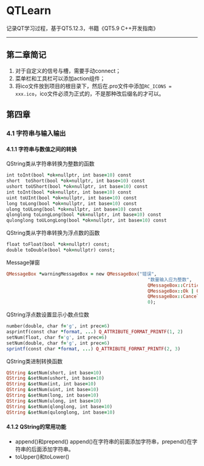 # QTLearn
 记录QT学习过程，基于QT5.12.3，书籍《QT5.9 C++开发指南》

----------
## 第二章简记

1. 对于自定义的信号与槽，需要手动connect；
2. 菜单栏和工具栏可以添加action组件；
3. 将ico文件放到项目的根目录下，然后在.pro文件中添加`RC_ICONS = xxx.ico`，ico文件必须为正式的，不是那种改后缀名的才可以。

## 第四章
### 4.1 字符串与输入输出
#### 4.1.1 字符串与数值之间的转换
QString类从字符串转换为整数的函数
```ruby
int toInt(bool *ok=nullptr, int base=10) const
short  toShort(bool *ok=nullptr, int base=10) const
ushort toUShort(bool *ok=nullptr, int base=10) const
int toInt(bool *ok=nullptr, int base=10) const
uint toUInt(bool *ok=nullptr, int base=10) const
long toLong(bool *ok=nullptr, int base=10) const
ulong toULong(bool *ok=nullptr, int base=10) const
qlonglong toLongLong(bool *ok=nullptr, int base=10) const
qulonglong toULongLong(bool *ok=nullptr, int base=10) const
```
QString类从字符串转换为浮点数的函数
```ruby
float toFloat(bool *ok=nullptr) const;
double toDouble(bool *ok=nullptr) const;
```
Message弹窗
```ruby
QMessageBox *warningMessageBox = new QMessageBox("错误",
                                                    "数量输入应为整数",
                                                    QMessageBox::Critical,
                                                    QMessageBox::Ok | QMessageBox::Default,
                                                    QMessageBox::Cancel | QMessageBox::Escape,
                                                    0);
```
QString浮点数设置显示小数点位数
```ruby
number(double, char f='g', int prec=6)
asprintf(const char *format, ...) Q_ATTRIBUTE_FORMAT_PRINTF(1, 2)
setNum(float, char f='g', int prec=6)
setNum(double, char f='g', int prec=6)
sprintf(const char *format, ...) Q_ATTRIBUTE_FORMAT_PRINTF(2, 3)
```
QString类进制转换函数
```ruby
QString &setNum(short, int base=10)
QString &setNum(ushort, int base=10)
QString &setNum(int, int base=10)
QString &setNum(uint, int base=10)
QString &setNum(long, int base=10)
QString &setNum(ulong, int base=10)
QString &setNum(qlonglong, int base=10)
QString &setNum(qulonglong, int base=10)
```
#### 4.1.2 QString的常用功能
- append()和prepend()
append()在字符串的前面添加字符串，prepend()在字符串的后面添加字符串。
- toUpper()和toLower()
